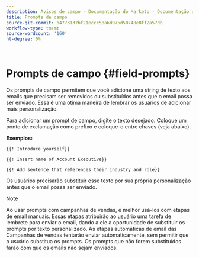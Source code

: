 ```yaml
---
description: Avisos de campo - Documentação do Marketo - Documentação do produto
title: Prompts de campo
source-git-commit: b4773137bf21eccc58a6d975d50748e8ff2a57db
workflow-type: tm+mt
source-wordcount: '160'
ht-degree: 0%

---
```


# Prompts de campo {#field-prompts}

Os prompts de campo permitem que você adicione uma string de texto aos emails que precisam ser removidos ou substituídos antes que o email possa ser enviado. Essa é uma ótima maneira de lembrar os usuários de adicionar mais personalização.

Para adicionar um prompt de campo, digite o texto desejado. Coloque um ponto de exclamação como prefixo e coloque-o entre chaves (veja abaixo).

**Exemplos:**

`{{! Introduce yourself}}`

`{{! Insert name of Account Executive}}`

`{{! Add sentence that references their industry and role}}`

<p>Os usuários precisarão substituir esse texto por sua própria personalização antes que o email possa ser enviado.

>[!NOTE]
>
>Ao usar prompts com campanhas de vendas, é melhor usá-los com etapas de email manuais. Essas etapas atribuirão ao usuário uma tarefa de lembrete para enviar o email, dando a ele a oportunidade de substituir os prompts por texto personalizado. As etapas automáticas de email das Campanhas de vendas tentarão enviar automaticamente, sem permitir que o usuário substitua os prompts. Os prompts que não forem substituídos farão com que os emails não sejam enviados.
